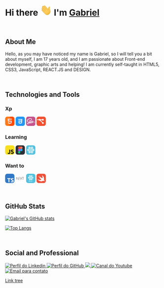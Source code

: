 # Hi there <img src=".GitHub/Hi.gif" width="38px"> I'm [Gabriel](https://stwgabriel.github.io/StwGabriel/)

<br>

## About Me

Hello, as you may have noticed my name is Gabriel, so I will tell you a bit about myself, I am 17 years old, and I am passionate about Front-end development, graphic arts and helping! I am currently self-taught in HTML5, CSS3, JavaScript, REACT.JS and DESIGN.

<br>

## Technologies and Tools

### Xp

<code><img title='HTML5' height="30" src=".GitHub/html5.svg"></code>
<code><img title='CSS3'  height="30" src=".GitHub/css3.svg"></code>
<code><img title='Sass'  height="30" src=".GitHub/sass.svg"></code>
<code><img title='Git'   height="30" src=".GitHub/git.svg"></code>

### Learning

<code><img title='Javascript' height="30" src=".GitHub/javascript.svg"></code>
<code><img title='Figma' height="30" src=".GitHub/figma.svg"></code>
<code><img title='React' height="30" src=".GitHub/react.svg"></code>

### Want to

<code><img title='Typescript' height="30" src=".GitHub/typescript.svg"></code>
<code><img title='Next.Js' height="30" src=".GitHub/nextjs.svg"></code>
<code><img title='React Native' alt='React Native' height="30" src=".GitHub/react-native.svg"></code>
<code><img title='Swift' height="30" src=".GitHub/swift.svg"></code>

<br>

## GitHub Stats

[![Gabriel's GitHub stats](https://github-readme-stats.vercel.app/api?username=StwGabriel&show_icons=true&theme=dark)](https://github.com/StwGabriel/github-readme-stats)

[![Top Langs](https://github-readme-stats.vercel.app/api/top-langs/?username=StwGabriel&layout=compact&theme=dark)](https://github.com/StwGabriel/github-readme-stats)

<br>

## Social and Professional

<a href='https://www.linkedin.com/in/stwgabriel/'> <img title='Perfil do Linkedin' src='https://img.shields.io/badge/LinkedIn-0077B5?style=for-the-badge&logo=linkedin&logoColor=white'/> </a>
<a href='https://github.com/StwGabriel'> <img title='Perfil do GitHub' src='https://img.shields.io/badge/GitHub-100000?style=for-the-badge&logo=github&logoColor=white'/> </a>
<a href='https://www.instagram.com/stwgabriel/'> <img src='https://img.shields.io/badge/Instagram-E4405F?style=for-the-badge&logo=instagram&logoColor=white' /> </a>
<a href='https://www.youtube.com/channel/UCQdFFC-ZOxK7hfsdq5qQ--g'><img title='Canal do Youtube' src='https://img.shields.io/badge/YouTube-FF0000?style=for-the-badge&logo=youtube&logoColor=white'/> </a>
<a href='mailto:gabbrielsilvactt@gmail.com?Subject=Vim%20Pelo%20GitHub'><img title='Email para contato' src='https://img.shields.io/badge/Gmail-D14836?style=for-the-badge&logo=gmail&logoColor=white'/> </a>

[ Link tree ](https://bit.ly/StwGabriel)
